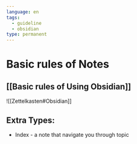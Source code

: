 ```yaml
---
language: en
tags:
  - guideline
  - obsidian
type: permanent
---
```

# Basic rules of Notes
## [[Basic rules of Using Obsidian]]
![[Zettelkasten#Obsidian]]

## Extra Types:
- Index - a note that navigate you through topic